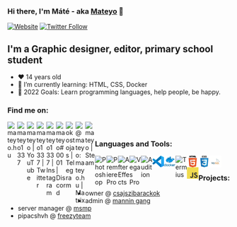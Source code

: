### Hi there, I'm Máté - aka [Mateyo][website] 👋 

[![Website](https://img.shields.io/website?label=mateyo.hu&style=for-the-badge&url=https%3A%2F%2Fmateyo.hu)](https://mateyo.hu)
[![Twitter Follow](https://img.shields.io/twitter/follow/mateyo1337?color=1DA1F2&logo=twitter&style=for-the-badge)](https://twitter.com/intent/follow?original_referer=https%3A%2F%2Fgithub.com%2Fmateyo1337&screen_name=mateyo1337)

## I'm a Graphic designer, editor, primary school student

- ❤ 14 years old
- 🌱 I’m currently learning: HTML, CSS, Docker
- 🥅 2022 Goals: Learn programming languages, help people, be happy.

### Find me on:

[<img align="left" alt="mateyo.hu" width="22px" src="https://upload.wikimedia.org/wikipedia/commons/a/ae/Globe_icon-white.svg" />][website]
[<img align="left" alt="mateyo1337" width="22px" src="https://logosarchive.com/wp-content/uploads/2021/05/Facebook-White-icon.svg" />][facebook]
[<img align="left" alt="mateyo | YouTube" width="22px" src="https://buildair.com/wp-content/uploads/2019/04/youtube_icona.png" />][youtube]
[<img align="left" alt="mateyo1337 | Twitter" width="22px" src="https://a0k1verse.xyz/img/twitter-logo.6c3dbe17.svg" />][twitter]
[<img align="left" alt="mateyo1337 | Instagram" width="22px" src="https://www.edigitalagency.com.au/wp-content/uploads/new-instagram-logo-white-border-icon-png-large.png" />][instagram]
[<img align="left" alt="mateyo#0001 | Discord" width="22px" src="https://www.iconsdb.com/icons/download/white/discord-128.png" />][discord]
[<img align="left" alt="okostojas | Telegram" width="22px" src="https://icon-library.com/images/telegram-icon-png/telegram-icon-png-4.jpg" />][telegram]
[<img align="left" alt="@mateyo:mateyo.hu | Matrix" width="22px" src="https://mateyo.hu/assets/matrix.png" />][matrix]
[<img align="left" alt="mateyo | Steam" width="22px" src="https://cdn.freebiesupply.com/images/large/2x/steam-logo-black-transparent.png" />][steam]

<br />

### Languages and Tools:

<img align="left" alt="Photoshop" width="26px" src="https://upload.wikimedia.org/wikipedia/commons/thumb/a/af/Adobe_Photoshop_CC_icon.svg/788px-Adobe_Photoshop_CC_icon.svg.png" />
<img align="left" alt="Premiere Pro" width="26px" src="https://upload.wikimedia.org/wikipedia/commons/thumb/4/40/Adobe_Premiere_Pro_CC_icon.svg/1200px-Adobe_Premiere_Pro_CC_icon.svg.png" />
<img align="left" alt="After Effects" width="26px" src="https://upload.wikimedia.org/wikipedia/commons/thumb/c/cb/Adobe_After_Effects_CC_icon.svg/1051px-Adobe_After_Effects_CC_icon.svg.png" />
<img align="left" alt="Vegas Pro" width="26px" src="https://upload.wikimedia.org/wikipedia/commons/7/71/VEGAS_Pro_icon.png" />
<img align="left" alt="Audition" width="26px" src="https://upload.wikimedia.org/wikipedia/commons/thumb/0/0e/Adobe_Audition_CC_icon_%282020%29.svg/1200px-Adobe_Audition_CC_icon_%282020%29.svg.png" />
<img align="left" alt="Visual Studio Code" width="26px" src="https://raw.githubusercontent.com/github/explore/80688e429a7d4ef2fca1e82350fe8e3517d3494d/topics/visual-studio-code/visual-studio-code.png" />
<img align="left" alt="Docker" width="26px" src="https://raw.githubusercontent.com/github/explore/80688e429a7d4ef2fca1e82350fe8e3517d3494d/topics/docker/docker.png" />
<img align="left" alt="Termius" width="26px" src="https://dashboard.snapcraft.io/site_media/appmedia/2018/10/Linux_Beta.png" />
<img align="left" alt="HTML5" width="26px" src="https://raw.githubusercontent.com/github/explore/80688e429a7d4ef2fca1e82350fe8e3517d3494d/topics/html/html.png" />
<img align="left" alt="CSS3" width="26px" src="https://raw.githubusercontent.com/github/explore/80688e429a7d4ef2fca1e82350fe8e3517d3494d/topics/css/css.png" />
<img align="left" alt="MySQL" width="26px" src="https://raw.githubusercontent.com/github/explore/80688e429a7d4ef2fca1e82350fe8e3517d3494d/topics/mysql/mysql.png" />
<img align="left" alt="JavaScript" width="26px" src="https://raw.githubusercontent.com/github/explore/80688e429a7d4ef2fca1e82350fe8e3517d3494d/topics/javascript/javascript.png" />


<br />

### Projects:

- owner @ [csajszibarackok]
- admin @ [mannin gang]
- server manager @ [msmp]
- pipacshvh @ [freezyteam]

[website]: https://mateyo.hu
[facebook]: https://facebook.com/mateyo1337
[twitter]: https://twitter.com/mateyo1337
[youtube]: https://youtube.com/mateyohu
[instagram]: https://instagram.com/mateyo1337
[discord]: https://dsc.bio/mateyo
[telegram]: https://t.me/okostojas
[matrix]: https://matrix.to/#/@mateyo:mateyo.hu
[steam]: https://steamcommunity.com/id/mateyo0001
[mannin gang]: https://discord.gg/BVFzjwBKk2
[csajszibarackok]: https://discord.gg/wz6bWcGFpp
[msmp]: https://dsc.gg/manninsmp
[freezyteam]: https://discord.gg/KfzJ2ujZN3
